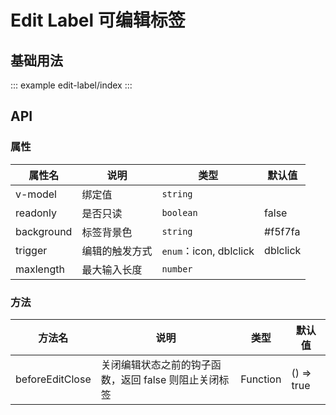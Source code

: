 <!--
 * @Description:
 * @Date: 2024-10-30 15:56:44
 * @LastEditTime: 2024-10-30 16:39:14
-->

# Edit Label 可编辑标签

## 基础用法

::: example
edit-label/index
:::

## API

### 属性

| 属性名     | 说明           | 类型                   | 默认值   |
| ---------- | -------------- | ---------------------- | -------- |
| v-model    | 绑定值         | `string`               |          |
| readonly   | 是否只读       | `boolean`              | false    |
| background | 标签背景色     | `string`               | #f5f7fa  |
| trigger    | 编辑的触发方式 | `enum`：icon, dblclick | dblclick |
| maxlength  | 最大输入长度   | `number`               |          |

### 方法

| 方法名          | 说明                                                  | 类型     | 默认值     |
| --------------- | ----------------------------------------------------- | -------- | ---------- |
| beforeEditClose | 关闭编辑状态之前的钩子函数，返回 false 则阻止关闭标签 | Function | () => true |
